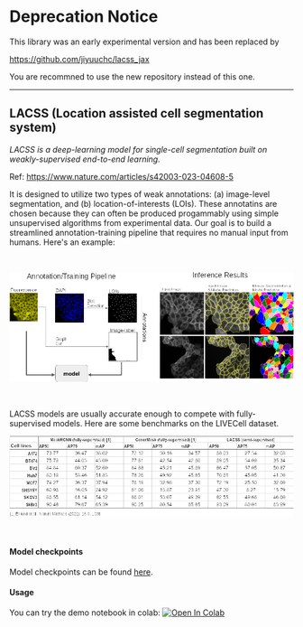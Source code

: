 # Deprecation Notice

This library was an early experimental version and has been replaced by

https://github.com/jiyuuchc/lacss_jax

You are recommned to use the new repository instead of this one. 


------------------------------------------------------------------


## LACSS (Location assisted cell segmentation system)

_LACSS is a deep-learning model for single-cell segmentation built on weakly-supervised end-to-end learning._

Ref: https://www.nature.com/articles/s42003-023-04608-5

It is designed to utilize two types of weak annotations: (a) image-level segmentation, and (b) location-of-interests (LOIs). These annotatins are chosen because they can often be produced progammably using simple unsupervised algorithms from experimental data. Our goal is to build a streamlined annotation-training pipeline that requires no manual input from humans. Here's an example:

</br>


![pipeline](images/lacss1.png)

</br>

LACSS models are usually accurate enough to compete with fully-supervised models. Here are some benchmarks on the LIVECell dataset.

![benchmarks](images/lacss2.png)

</br>

#### Model checkpoints
Model checkpoints can be found [here](https://drive.google.com/drive/folders/1OWdll3vRcwWhuZgNoom1-BHSg0rpvZrc?usp=sharing).

#### Usage
You can try the demo notebook in colab:
[![Open In Colab](https://colab.research.google.com/assets/colab-badge.svg)](https://colab.research.google.com/github/jiyuuchc/lacss/blob/main/notebooks/demo.ipynb)







